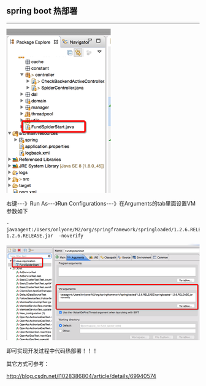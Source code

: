 ## spring boot 热部署
---


![image](img/18.png)


右键---》Run As---》Run Configurations---》在Arguments的tab里面设置VM参数如下

```
-javaagent:/Users/onlyone/M2/org/springframework/springloaded/1.2.6.RELEASE/springloaded-1.2.6.RELEASE.jar  -noverify
```

![image](img/19.png)


即可实现开发过程中代码热部署！！！


其它方式可参考：

http://blog.csdn.net/l1028386804/article/details/69940574